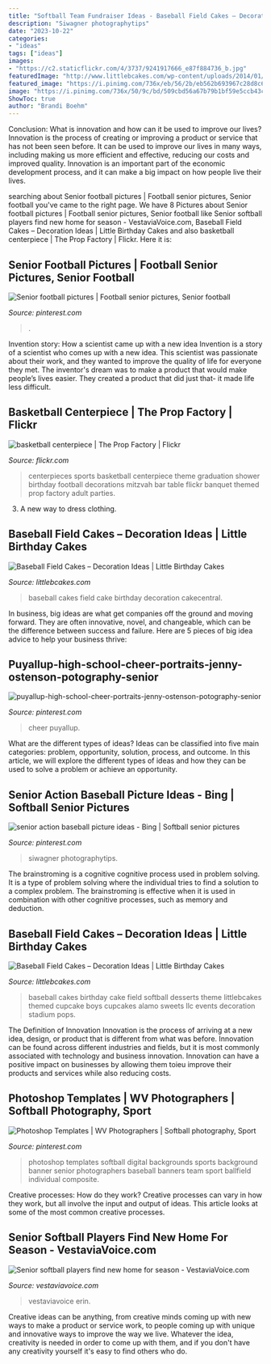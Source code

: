 ```yaml
---
title: "Softball Team Fundraiser Ideas - Baseball Field Cakes – Decoration Ideas"
description: "Siwagner photographytips"
date: "2023-10-22"
categories:
- "ideas"
tags: ["ideas"]
images:
- "https://c2.staticflickr.com/4/3737/9241917666_e87f884736_b.jpg"
featuredImage: "http://www.littlebcakes.com/wp-content/uploads/2014/01/Pictures-of-Baseball-Field-Cakes.jpg"
featured_image: "https://i.pinimg.com/736x/eb/56/2b/eb562b693967c28d8c651315cadfd70f.jpg"
image: "https://i.pinimg.com/736x/50/9c/bd/509cbd56a67b79b1bf59e5ccb43c1dee.jpg"
ShowToc: true
author: "Brandi Boehm"
---
```



Conclusion: What is innovation and how can it be used to improve our lives?
Innovation is the process of creating or improving a product or service that has not been seen before. It can be used to improve our lives in many ways, including making us more efficient and effective, reducing our costs and improved quality. Innovation is an important part of the economic development process, and it can make a big impact on how people live their lives.

	

		
searching about Senior football pictures | Football senior pictures, Senior football you've came to the right page. We have 8 Pictures about Senior football pictures | Football senior pictures, Senior football like Senior softball players find new home for season - VestaviaVoice.com, Baseball Field Cakes – Decoration Ideas | Little Birthday Cakes and also basketball centerpiece | The Prop Factory | Flickr. Here it is:
		
    
## Senior Football Pictures | Football Senior Pictures, Senior Football

<img loading=lazy src="https://i.pinimg.com/originals/fe/16/76/fe1676b3877fd51c9ebcfaaa152f8224.jpg" onerror="this.onerror=null;this.src='https://tse2.mm.bing.net/th?id=OIP.eYb5s4aMMrCc0nfzTdDasQHaKG&amp;pid=15.1';" alt="Senior football pictures | Football senior pictures, Senior football">

_Source: pinterest.com_

>. 

	

Invention story: How a scientist came up with a new idea
Invention is a story of a scientist who comes up with a new idea. This scientist was passionate about their work, and they wanted to improve the quality of life for everyone they met. The inventor's dream was to make a product that would make people’s lives easier. They created a product that did just that- it made life less difficult.

    
## Basketball Centerpiece | The Prop Factory | Flickr

<img loading=lazy src="https://c2.staticflickr.com/4/3737/9241917666_e87f884736_b.jpg" onerror="this.onerror=null;this.src='https://tse1.mm.bing.net/th?id=OIP.izVeeN-rVi5ZgUjMs3yyBwHaNI&amp;pid=15.1';" alt="basketball centerpiece | The Prop Factory | Flickr">

_Source: flickr.com_

>centerpieces sports basketball centerpiece theme graduation shower birthday football decorations mitzvah bar table flickr banquet themed prop factory adult parties. 

	

3. A new way to dress clothing.

    
## Baseball Field Cakes – Decoration Ideas | Little Birthday Cakes

<img loading=lazy src="http://www.littlebcakes.com/wp-content/uploads/2014/01/Pictures-of-Baseball-Field-Cakes.jpg" onerror="this.onerror=null;this.src='https://tse2.mm.bing.net/th?id=OIP.2R0KkGrKWXBwGvvfjieHnAHaE6&amp;pid=15.1';" alt="Baseball Field Cakes – Decoration Ideas | Little Birthday Cakes">

_Source: littlebcakes.com_

>baseball cakes field cake birthday decoration cakecentral. 

	

In business, big ideas are what get companies off the ground and moving forward. They are often innovative, novel, and changeable, which can be the difference between success and failure. Here are 5 pieces of big idea advice to help your business thrive:

    
## Puyallup-high-school-cheer-portraits-jenny-ostenson-potography-senior

<img loading=lazy src="https://i.pinimg.com/736x/50/9c/bd/509cbd56a67b79b1bf59e5ccb43c1dee.jpg" onerror="this.onerror=null;this.src='https://tse3.mm.bing.net/th?id=OIP.9IzyRYhzzqo1VNBlHqF5TAHaLG&amp;pid=15.1';" alt="puyallup-high-school-cheer-portraits-jenny-ostenson-potography-senior">

_Source: pinterest.com_

>cheer puyallup. 

	

What are the different types of ideas?
Ideas can be classified into five main categories: problem, opportunity, solution, process, and outcome. In this article, we will explore the different types of ideas and how they can be used to solve a problem or achieve an opportunity.

    
## Senior Action Baseball Picture Ideas - Bing | Softball Senior Pictures

<img loading=lazy src="https://i.pinimg.com/736x/86/36/d0/8636d0cbb4086b06b058aabf5f3a4bb9.jpg" onerror="this.onerror=null;this.src='https://tse2.mm.bing.net/th?id=OIP.DgDDFuDOY6FL2omNBjxeHgHaE6&amp;pid=15.1';" alt="senior action baseball picture ideas - Bing | Softball senior pictures">

_Source: pinterest.com_

>siwagner photographytips. 

	

The brainstroming is a cognitive cognitive process used in problem solving. It is a type of problem solving where the individual tries to find a solution to a complex problem. The brainstroming is effective when it is used in combination with other cognitive processes, such as memory and deduction.

    
## Baseball Field Cakes – Decoration Ideas | Little Birthday Cakes

<img loading=lazy src="http://www.littlebcakes.com/wp-content/uploads/2014/01/Baseball-Field-Cake.jpg" onerror="this.onerror=null;this.src='https://tse4.mm.bing.net/th?id=OIP.T1WlVZPn_aN9JxBwEPvCnwHaHH&amp;pid=15.1';" alt="Baseball Field Cakes – Decoration Ideas | Little Birthday Cakes">

_Source: littlebcakes.com_

>baseball cakes birthday cake field softball desserts theme littlebcakes themed cupcake boys cupcakes alamo sweets llc events decoration stadium pops. 

	

The Definition of Innovation
Innovation is the process of arriving at a new idea, design, or product that is different from what was before. Innovation can be found across different industries and fields, but it is most commonly associated with technology and business innovation. Innovation can have a positive impact on businesses by allowing them toieu improve their products and services while also reducing costs.

    
## Photoshop Templates | WV Photographers | Softball Photography, Sport

<img loading=lazy src="https://i.pinimg.com/736x/eb/56/2b/eb562b693967c28d8c651315cadfd70f.jpg" onerror="this.onerror=null;this.src='https://tse2.mm.bing.net/th?id=OIP.mi5wa_Zv49bGNHEShmt-bgHaO0&amp;pid=15.1';" alt="Photoshop Templates | WV Photographers | Softball photography, Sport">

_Source: pinterest.com_

>photoshop templates softball digital backgrounds sports background banner senior photographers baseball banners team sport ballfield individual composite. 

	

Creative processes: How do they work?
Creative processes can vary in how they work, but all involve the input and output of ideas. This article looks at some of the most common creative processes.

    
## Senior Softball Players Find New Home For Season - VestaviaVoice.com

<img loading=lazy src="https://vestaviavoice.com/downloads/15835/download/VV-SPORTS-Senior-softball-EN02.jpg?cb=9e722d360147fcdd144b7147050df0cd&amp;w=width&amp;h=height" onerror="this.onerror=null;this.src='https://tse2.mm.bing.net/th?id=OIP.g4YMugQx-7k0qFfaTnDqLgHaD9&amp;pid=15.1';" alt="Senior softball players find new home for season - VestaviaVoice.com">

_Source: vestaviavoice.com_

>vestaviavoice erin. 

	

Creative ideas can be anything, from creative minds coming up with new ways to make a product or service work, to people coming up with unique and innovative ways to improve the way we live. Whatever the idea, creativity is needed in order to come up with them, and if you don't have any creativity yourself it's easy to find others who do.

